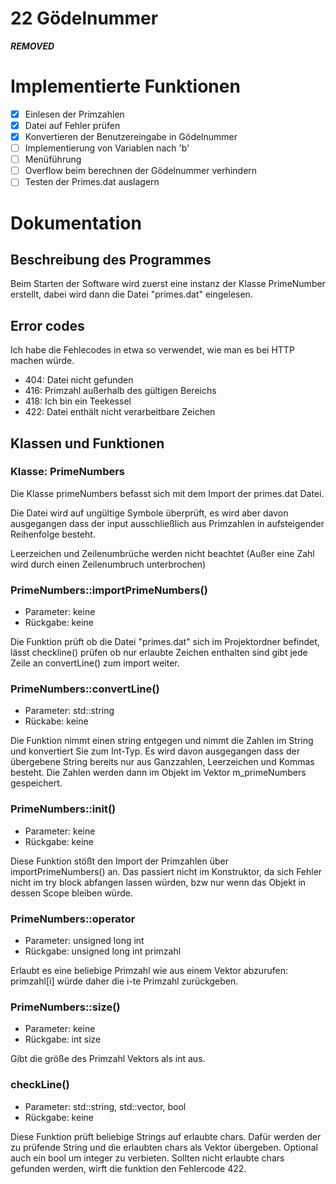 # 22 Gödelnummer
***REMOVED***

# Implementierte Funktionen
- [x] Einlesen der Primzahlen
- [x] Datei auf Fehler prüfen
- [x] Konvertieren der Benutzereingabe in Gödelnummer
- [ ] Implementierung von Variablen nach 'b'
- [ ] Menüführung
- [ ] Overflow beim berechnen der Gödelnummer verhindern
- [ ] Testen der Primes.dat auslagern

# Dokumentation
## Beschreibung des Programmes
Beim Starten der Software wird zuerst eine instanz der Klasse PrimeNumber erstellt, 
dabei wird dann die Datei "primes.dat" eingelesen.

## Error codes
Ich habe die Fehlecodes in etwa so verwendet, wie man es bei HTTP machen würde.

- 404: Datei nicht gefunden
- 416: Primzahl außerhalb des gültigen Bereichs 
- 418: Ich bin ein Teekessel
- 422: Datei enthält nicht verarbeitbare Zeichen

## Klassen und Funktionen
### Klasse: PrimeNumbers
Die Klasse primeNumbers befasst sich mit dem Import der primes.dat Datei.

Die Datei wird auf ungültige Symbole überprüft, es wird aber davon ausgegangen dass der input ausschließlich aus Primzahlen in aufsteigender Reihenfolge besteht.

Leerzeichen und Zeilenumbrüche werden nicht beachtet (Außer eine Zahl wird durch einen Zeilenumbruch unterbrochen)

### PrimeNumbers::importPrimeNumbers()
- Parameter: keine
- Rückgabe: keine

Die Funktion prüft ob die Datei "primes.dat" sich im Projektordner befindet, lässt checkline() prüfen ob nur erlaubte Zeichen enthalten sind gibt jede Zeile an convertLine() zum import weiter.

### PrimeNumbers::convertLine()
- Parameter: std::string
- Rückabe: keine

Die Funktion nimmt einen string entgegen und nimmt die Zahlen im String und konvertiert Sie zum Int-Typ.
Es wird davon ausgegangen dass der übergebene String bereits nur aus Ganzzahlen, Leerzeichen und Kommas besteht.
Die Zahlen werden dann im Objekt im Vektor m_primeNumbers gespeichert.

### PrimeNumbers::init()
- Parameter: keine
- Rückgabe: keine

Diese Funktion stößt den Import der Primzahlen über importPrimeNumbers() an.
Das passiert nicht im Konstruktor, da sich Fehler nicht im try block abfangen lassen würden, bzw nur wenn das Objekt in dessen Scope bleiben würde.

### PrimeNumbers::operator[]()
- Parameter: unsigned long int
- Rückgabe: unsigned long int primzahl

Erlaubt es eine beliebige Primzahl wie aus einem Vektor abzurufen: primzahl[i] würde daher die i-te Primzahl zurückgeben.

### PrimeNumbers::size()
- Parameter: keine
- Rückgabe: int size

Gibt die größe des Primzahl Vektors als int aus.

### checkLine()
- Parameter: std::string, std::vector<char>, bool
- Rückgabe: keine

Diese Funktion prüft beliebige Strings auf erlaubte chars.
Dafür werden der zu prüfende String und die erlaubten chars als Vektor übergeben. Optional auch ein bool um integer zu verbieten.
Sollten nicht erlaubte chars gefunden werden, wirft die funktion den Fehlercode 422.

###